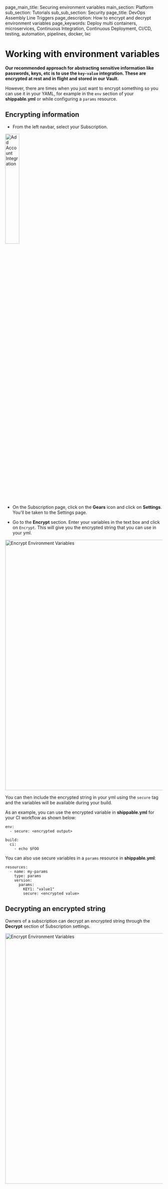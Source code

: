 page_main_title: Securing environment variables
main_section: Platform
sub_section: Tutorials
sub_sub_section: Security
page_title: DevOps Assembly Line Triggers
page_description: How to encrypt and decrypt environment variables
page_keywords: Deploy multi containers, microservices, Continuous Integration, Continuous Deployment, CI/CD, testing, automation, pipelines, docker, lxc

# Working with environment variables

**Our recommended approach for abstracting sensitive information like passwords, keys, etc is to use the `key-value` integration. These are encrypted at rest and in flight and stored in our Vault.**

However, there are times when you just want to encrypt something so you can use it in your YAML, for example in the `env` section of your **shippable.yml** or while configuring a `params` resource.  

## Encrypting information

* From the left navbar, select your Subscription.

<img width="30%" height="30%" src="/images/platform/resources/syncRepo/list-subscriptions.png" alt="Add Account Integration">

* On the Subscription page, click on the **Gears** icon and click on **Settings**. You'll be taken to the Settings page.

* Go to the **Encrypt** section. Enter your variables in the text box and click on `Encrypt`. This will give you the encrypted string that you can use in your yml.

<img src="/images/platform/tutorial/security/encrypt-environment-variables.png" alt="Encrypt Environment Variables" style="width:800px;"/>

You can then include the encrypted string in your yml using the `secure` tag and the variables will be available during your build.

As an example, you can use the encrypted variable in **shippable.yml** for your CI workflow as shown below:

```
env:
  - secure: <encrypted output>

build:
  ci:
    - echo $FOO  
```

You can also use secure variables in a `params` resource in **shippable.yml**:

```
resources:
  - name: my-params
    type: params
    version:
      params:
        KEY1: "value1"                     
        secure: <encrypted value>          
```

## Decrypting an encrypted string

Owners of a subscription can decrypt an encrypted string through the **Decrypt** section of Subscription settings.

<img src="/images/platform/tutorial/security/decrypt-environment-variables.png" alt="Encrypt Environment Variables" style="width:800px;"/>
